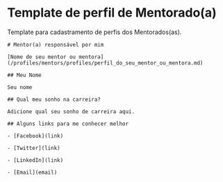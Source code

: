 # Template de perfil de Mentorado(a)

Template para cadastramento de perfis dos Mentorados(as).

```
# Mentor(a) responsável por mim

[Nome de seu mentor ou mentora](/profiles/mentors/profiles/perfil_do_seu_mentor_ou_mentora.md)

## Meu Nome

Seu nome

## Qual meu sonho na carreira?

Adicione qual seu sonho de carreira aqui.

## Alguns links para me conhecer melhor

- [Facebook](link)

- [Twitter](link)

- [LinkedIn](link)

- [Email](email)
```
